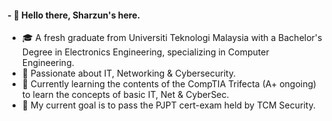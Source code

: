 #### - 👋 Hello there, Sharzun's here.
- 🎓 A fresh graduate from Universiti Teknologi Malaysia with a Bachelor's Degree in Electronics Engineering, specializing in Computer Engineering.
- 🔎 Passionate about IT, Networking & Cybersecurity.
- 🌱 Currently learning the contents of the CompTIA Trifecta (A+ ongoing) to learn the concepts of basic IT, Net & CyberSec.
- 🔮 My current goal is to pass the PJPT cert-exam held by TCM Security.

<!---
sharzun/sharzun is a ✨ special ✨ repository because its `README.md` (this file) appears on your GitHub profile.
You can click the Preview link to take a look at your changes.
--->
